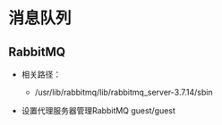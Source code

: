 # 消息队列

## RabbitMQ
- 相关路径：
    - /usr/lib/rabbitmq/lib/rabbitmq_server-3.7.14/sbin

- 设置代理服务器管理RabbitMQ guest/guest
